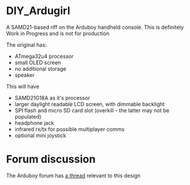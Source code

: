 # DIY_Ardugirl
A SAMD21-based riff on the Arduboy handheld console. This is definitely Work in Progress and is not for production

The original has:
- ATmega32u4 processor 
- small OLED screen
- no additional storage
- speaker

This will have
- SAMD21G18A as it's processor
- larger daylight readable LCD screen, with dimmable backlight
- SPI flash and micro SD card slot (overkill - the latter may not be populated)
- headphone jack
- infrared rx/tx for possible multiplayer comms
- optional mini joystick

# Forum discussion
The Arduboy forum has [a thread](https://community.arduboy.com/t/wip-simon-merretts-arduboy-clone/6676) relevant to this design

